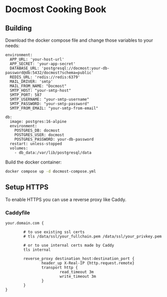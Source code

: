 # Docmost Cooking Book

## Building

Download the docker compose file and change those variables to your needs:

```
environment:
  APP_URL: 'your-host-url'
  APP_SECRET: 'your-app-secret'
  DATABASE_URL: 'postgresql://docmost:your-db-password@db:5432/docmost?schema=public'
  REDIS_URL: 'redis://redis:6379'
  MAIL_DRIVER: 'smtp'
  MAIL_FROM_NAME: "Docmost"
  SMTP_HOST: "your-smtp-host"
  SMTP_PORT: 587
  SMTP_USERNAME: "your-smtp-username"
  SMTP_PASSWORD: "your-smtp-password"
  SMTP_FROM_EMAIL: "your-smtp-from-email"

db:
  image: postgres:16-alpine
  environment:
    POSTGRES_DB: docmost
    POSTGRES_USER: docmost
    POSTGRES_PASSWORD: your-db-password
  restart: unless-stopped
  volumes:
    - db_data:/var/lib/postgresql/data
```

Build the docker container:

```bash
docker compose up -d docmost-compose.yml
```

## Setup HTTPS 
To enable HTTPS you can use a reverse proxy like Caddy.

### Caddyfile

```
your.domain.com {

        # to use existing ssl certs
        # tls /data/ssl/your_fullchain.pem /data/ssl/your_privkey.pem

        # or to use internal certs made by Caddy
        tls internal
        
        reverse_proxy destination_host:destination_port {
                header_up X-Real-IP {http.request.remote}
                transport http {
                        read_timeout 3m
                        write_timeout 3m
                }
        }
}
```
